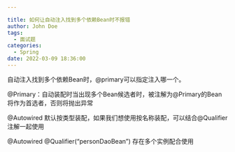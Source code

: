 ```yaml
---

title: 如何让自动注入找到多个依赖Bean时不报错
author: John Doe
tags:
  - 面试题
categories:
  - Spring
date: 2022-03-09 18:36:00
---
```

自动注入找到多个依赖Bean时，@primary可以指定注入哪一个。

@Primary：自动装配时当出现多个Bean候选者时，被注解为@Primary的Bean将作为首选者，否则将抛出异常

@Autowired 默认按类型装配，如果我们想使用按名称装配，可以结合@Qualifier注解一起使用

@Autowired @Qualifier(“personDaoBean”) 存在多个实例配合使用